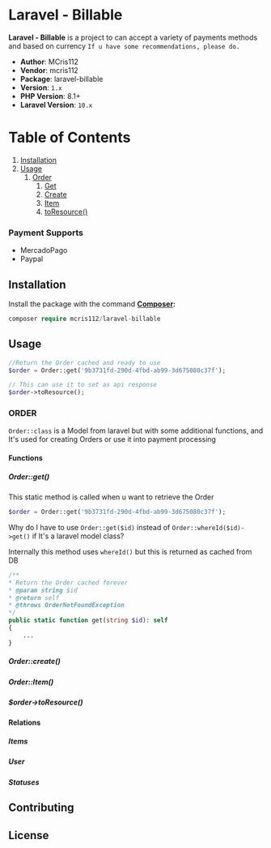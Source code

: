 # Laravel - Billable

**Laravel - Billable** is a project to can accept a variety of payments methods and based on currency
``If u have some recommendations, please do.``

* **Author**: MCris112
* **Vendor**: mcris112
* **Package**: laravel-billable
* **Version**: `1.x`
* **PHP Version**: 8.1+
* **Laravel Version**: `10.x`

# Table of Contents
1. [Installation](#Installation)
2. [Usage](#usage)
   1. [Order](#order)
      1. [Get](#orderget-a-nameorder-geta)
      2. [Create](#ordercreate)
      3. [Item](#orderitem)
      4. [toResource()](#order-toresource)

### Payment Supports
* MercadoPago
* Paypal


## Installation

Install the package with the command
**[Composer](https://getcomposer.org/):** 
```php
composer require mcris112/laravel-billable
```
## Usage

```php
//Return the Order cached and ready to use
$order = Order::get('9b3731fd-290d-4fbd-ab99-3d675080c37f');

// This can use it to set as api response
$order->toResource();
```

### ORDER
`Order::class` is a Model from laravel but with some additional functions, and It's used for creating Orders or use it into payment processing

#### Functions
##### Order::get()
This static method is called when u want to retrieve the Order
```php
$order = Order::get('9b3731fd-290d-4fbd-ab99-3d675080c37f');
```

Why do I have to use `Order::get($id)` instead of `Order::whereId($id)->get()` if It's a laravel model class?

Internally this method uses `whereId()` but this is returned as cached from DB

```php
/**
* Return the Order cached forever
* @param string $id
* @return self
* @throws OrderNotFoundException
*/
public static function get(string $id): self
{
    ...
}
```

##### Order::create()
##### Order::Item()
##### $order->toResource()

#### Relations
##### Items
##### User
##### Statuses

## Contributing

## License

